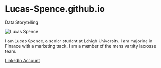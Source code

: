 # Lucas-Spence.github.io
Data Storytelling 

![Lucas Spence](https://lehighsports.com/images/2017/9/5/Lucas_Spence_Night_2_DSC0190.jpg?width=300)

I am Lucas Spence, a senior student at Lehigh University. I am majoring in Finance with a marketing track. I am a member of the mens varsity lacrosse team. 

[LinkedIn Account](https://www.linkedin.com/in/lucas-spence-39b33912a/)
